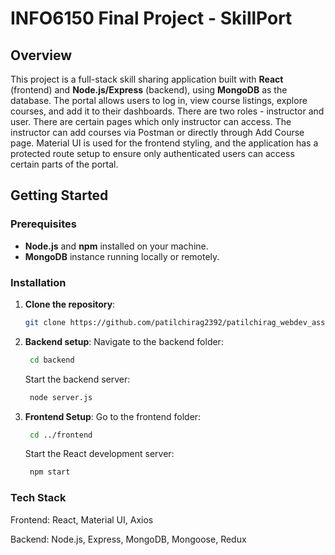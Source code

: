 # INFO6150 Final Project - SkillPort

## Overview

This project is a full-stack skill sharing application built with **React** (frontend) and **Node.js/Express** (backend), using **MongoDB** as the database. The portal allows users to log in, view course listings, explore courses, and add it to their dashboards. There are two roles - instructor and user. There are certain pages which only instructor can access. The instructor can add courses via Postman or directly through Add Course page. Material UI is used for the frontend styling, and the application has a protected route setup to ensure only authenticated users can access certain parts of the portal.


## Getting Started

### Prerequisites

- **Node.js** and **npm** installed on your machine.
- **MongoDB** instance running locally or remotely.

### Installation

1. **Clone the repository**:
   ```bash
   git clone https://github.com/patilchirag2392/patilchirag_webdev_assignments/tree/Assignment-10
   ```

2. **Backend setup**:
    Navigate to the backend folder:
   ```bash
    cd backend
   ```
    Start the backend server:
   ```bash
    node server.js
   ```

4. **Frontend Setup**:
    Go to the frontend folder:
   ```bash
    cd ../frontend
    ```
    Start the React development server:
   ```bash
    npm start
   ```

### Tech Stack

Frontend: React, Material UI, Axios

Backend: Node.js, Express, MongoDB, Mongoose, Redux
